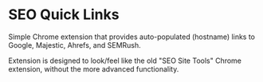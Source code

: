 # SEO Quick Links
Simple Chrome extension that provides auto-populated (hostname) links to Google, Majestic, Ahrefs, and SEMRush.

Extension is designed to look/feel like the old "SEO Site Tools" Chrome extension, without the more advanced functionality.
